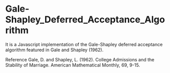 # Gale-Shapley_Deferred_Acceptance_Algorithm
It is a Javascript implementation of the Gale-Shapley deferred acceptance algorithm featured in Gale and Shapley (1962). 

Reference
Gale, D. and Shapley, L. (1962). College Admissions and the Stability of Marriage. American Mathematical Monthly, 69, 9-15. 
